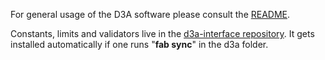 For general usage of the D3A software please consult the [README](https://github.com/gridsingularity/d3a/blob/master/README.rst).

Constants, limits and validators live in the [d3a-interface repository](https://github.com/gridsingularity/d3a-interface).
It gets installed automatically if one runs "**fab sync**" in the d3a folder. 

